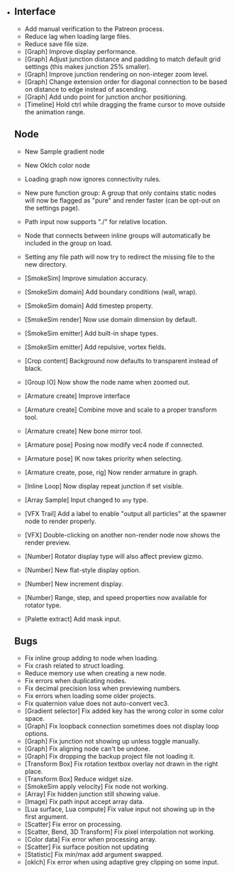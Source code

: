- ## Interface

  - Add manual verification to the Patreon process.
  - Reduce lag when loading large files.
  - Reduce save file size.
  - [Graph] Improve display performance.
  - [Graph] Adjust junction distance and padding to match default grid settings (this makes junction 25% smaller).
  - [Graph] Improve junction rendering on non-integer zoom level.
  - [Graph] Change extension order for diagonal connection to be based on distance to edge instead of ascending.
  - [Graph] Add undo point for junction anchor positioning.
  - [Timeline] Hold ctrl while dragging the frame cursor to move outside the animation range.

  

  ## Node
  
  - New Sample gradient node
  - New Oklch color node
  - Loading graph now ignores connectivity rules.
  - New pure function group: A group that only contains static nodes will now be flagged as "pure" and render faster (can be opt-out on the settings page).

  
  
  - Path input now supports "./" for relative location. 
  - Node that connects between inline groups will automatically be included in the group on load.
  - Setting any file path will now try to redirect the missing file to the new directory.
  - [SmokeSim] Improve simulation accuracy.
  - [SmokeSim domain] Add boundary conditions (wall, wrap).
  - [SmokeSim domain] Add timestep property.
  - [SmokeSim render] Now use domain dimension by default.
  - [SmokeSim emitter] Add built-in shape types.
  - [SmokeSim emitter] Add repulsive, vortex fields.
  - [Crop content] Background now defaults to transparent instead of black.
  - [Group IO] Now show the node name when zoomed out.
  - [Armature create] Improve interface
  - [Armature create] Combine move and scale to a proper transform tool.
  - [Armature create] New bone mirror tool.
  - [Armature pose] Posing now modify vec4 node if connected.
  - [Armature pose] IK now takes priority when selecting.
  - [Armature create, pose, rig] Now render armature in graph.
  - [Inline Loop] Now display repeat junction if set visible.
  - [Array Sample] Input changed to `any` type.
  - [VFX Trail] Add a label to enable "output all particles" at the spawner node to render properly.
  - [VFX] Double-clicking on another non-render node now shows the render preview.
  - [Number] Rotator display type will also affect preview gizmo.
  - [Number] New flat-style display option.
  - [Number] New increment display.
  - [Number] Range, step, and speed properties now available for rotator type.
  - [Palette extract] Add mask input.

  
  
  ## Bugs
  
  - Fix inline group adding to node when loading.
  - Fix crash related to struct loading.
  - Reduce memory use when creating a new node.
  - Fix errors when duplicating nodes.
  - Fix decimal precision loss when previewing numbers.
  - Fix errors when loading some older projects.
  - Fix quaternion value does not auto-convert vec3.
  - [Gradient selector] Fix added key has the wrong color in some color space.
  - [Graph] Fix loopback connection sometimes does not display loop options.
  - [Graph] Fix junction not showing up unless toggle manually.
  - [Graph] Fix aligning node can't be undone.
  - [Graph] Fix dropping the backup project file not loading it.
  - [Transform Box] Fix rotation textbox overlay not drawn in the right place.
  - [Transform Box] Reduce widget size.
  - [SmokeSim apply velocity] Fix node not working.
  - [Array] Fix hidden junction still showing value.
  - [Image] Fix path input accept array data.
  - [Lua surface, Lua compute] Fix value input not showing up in the first argument.
  - [Scatter] Fix error on processing.
  - [Scatter, Bend, 3D Transform] Fix pixel interpolation not working.
  - [Color data] Fix error when processing array.
  - [Scatter] Fix surface position not updating
  - [Statistic] Fix min/max add argument swapped.
  - [oklch] Fix error when using adaptive grey clipping on some input.